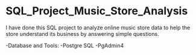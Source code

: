 # SQL_Project_Music_Store_Analysis
I have done this SQL project to analyze online music store data to help the store understand its business by answering simple questions.

-Database and Tools:
-Postgre SQL
-PgAdmin4
